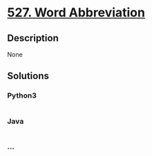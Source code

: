 # [527. Word Abbreviation](https://leetcode.com/problems/word-abbreviation)

## Description
None


## Solutions


### Python3

```python

```

### Java

```java

```

### ...
```

```
